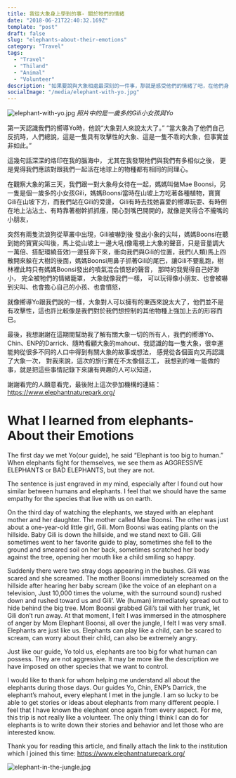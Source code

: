 ```yaml
---
title: 我從大象身上學到的事- 關於牠們的情緒
date: "2018-06-21T22:40:32.169Z"
template: "post"
draft: false
slug: "elephants-about-their-emotions"
category: "Travel"
tags:
  - "Travel"
  - "Thiland"
  - "Animal"
  - "Volunteer"
description: "如果要說與大象相處最深刻的一件事，那就是感受他們的情緒了吧，在他們身旁聽著他們因為情緒起伏而發出的各種聲音，時而發出像小奶狗的嗚噎聲、時而發出像暴龍的噠噠聲，覺得自己是如此渺小而人類又是多麼的狂妄。"
socialImage: "/media/elephant-with-yo.jpg"
---
```


![elephant-with-yo.jpg](https://res.cloudinary.com/dgmzobl6w/image/upload/v1591370461/gatsby-blog/posts/thiland/elephant-with-yo_xrmnt2.jpg)
*照片中的是一歲多的Gili小女孩與Yo*

第一天認識我們的嚮導Yo時，他說“大象對人來說太大了。” “當大象為了他們自己反抗時，人們總說，這是一隻具有攻擊性的大象、這是一隻不乖的大象，但事實並非如此。”

這幾句話深深的烙印在我的腦海中，
尤其在我發現牠們與我們有多相似之後，
更是覺得我們應該對跟我們一起活在地球上的物種都有相同的同理心。

在觀察大象的第三天，我們跟一對大象母女待在一起，媽媽叫做Mae Boonsi，另一隻是個一歲多的小女孩Gili，媽媽Boonsi當時在山坡上方吃著各種植物，寶寶Gili在山坡下方，而我們站在Gili的旁邊，
Gili有時去找她喜愛的嚮導玩耍、有時倒在地上沾沾土、有時靠著樹幹抓抓癢，開心到嘴巴開開的，就像是笑得合不攏嘴的小朋友，

突然有兩隻流浪狗從草叢中出現，Gili被嚇到後 發出小象的尖叫，媽媽Boonsi在聽到她的寶寶尖叫後，馬上從山坡上一邊大吼(像電視上大象的聲音，只是音量調大一萬倍、搭配環繞音效)一邊狂奔下來，衝向我們與Gili的位置，我們(人類)馬上四散開來躲在大樹的後面，媽媽Boonsi用鼻子抓著Gili的尾巴，讓Gili不要亂跑，樹林裡此時只有媽媽Boonsi發出的噴氣混合憤怒的聲音，
那時的我覺得自己好渺小，
完全被牠們的情緒籠罩，
大象就像我們一樣，
可以玩得像小朋友、也會被嚇到尖叫、也會擔心自己的小孩、也會憤怒，

就像嚮導Yo跟我們說的一樣，大象對人可以擁有的東西來說太大了，他們並不是有攻擊性，這也許比較像是我們對於我們想控制的其他物種上強加上去的形容而已。

最後，我想謝謝在這期間幫助我了解有關大象一切的所有人，我們的嚮導Yo、Chin、ENP的Darrick、隨時看顧大象的mahout、我認識的每一隻大象，很幸運能夠從很多不同的人口中得到有關大象的故事或想法，
感覺從各個面向又再認識了大象一次，
對我來說，這次的旅行實在不太像個志工，
我想到的唯一能做的事，就是把這些事情記錄下來讓有興趣的人可以知道，

謝謝看完的人願意看完，最後附上這次參加機構的連結：https://www.elephantnaturepark.org/

# What I learned from elephants- About their Emotions

The first day we met Yo(our guide), he said “Elephant is too big to human.” When elephants fight for themselves, we see them as AGGRESSIVE ELEPHANTS or BAD ELEPHANTS, but they are not.

The sentence is just engraved in my mind,
especially after I found out how similar between humans and elephants.
I feel that we should have the same empathy for the species that live with us on earth.

On the third day of watching the elephants, we stayed with an elephant mother and her daughter. The mother called Mae Boonsi. The other was just about a one-year-old little girl, Gili. Mom Boonsi was eating plants on the hillside. Baby Gili is down the hillside, and we stand next to Gili.
Gili sometimes went to her favorite guide to play, sometimes she fell to the ground and smeared soil on her back, sometimes scratched her body against the tree, opening her mouth like a child smiling so happy.

Suddenly there were two stray dogs appearing in the bushes. Gili was scared and she screamed. The mother Boonsi immediately screamed on the hillside after hearing her baby scream (like the voice of an elephant on a television, Just 10,000 times the volume, with the surround sound) rushed down and rushed toward us and Gili’. We (human) immediately spread out to hide behind the big tree. Mom Boonsi grabbed Gili’s tail with her trunk, let Gili don’t run away.
At that moment, I felt I was immersed in the atmosphere of anger by Mom Elephant Boonsi, all over the jungle, I felt I was very small.
Elephants are just like us.
Elephants can play like a child, can be scared to scream, can worry about their child, can also be extremely angry.

Just like our guide, Yo told us, elephants are too big for what human can possess. They are not aggressive. It may be more like the description we have imposed on other species that we want to control.

I would like to thank for whom helping me understand all about the elephants during those days. Our guides Yo, Chin, ENP’s Darrick, the elephant’s mahout, every elephant I met in the jungle.
I am so lucky to be able to get stories or ideas about elephants from many different people.
I feel that I have known the elephant once again from every aspect.
For me, this trip is not really like a volunteer.
The only thing I think I can do for elephants is to write down their stories and behavior and let those who are interested know.

Thank you for reading this article, and finally attach the link to the institution which I joined this time:
https://www.elephantnaturepark.org/

![elephant-in-the-jungle.jpg](https://res.cloudinary.com/dgmzobl6w/image/upload/v1591370468/gatsby-blog/posts/thiland/elephant-in-the-jungle_pzppni.jpg)